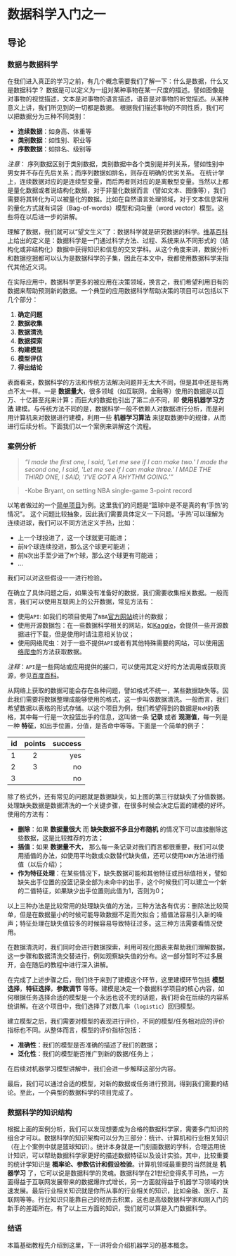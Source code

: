 # 数据科学入门之一
## 导论

### 数据与数据科学

在我们进入真正的学习之前，有几个概念需要我们了解一下：什么是数据，什么又是数据科学？
数据是可以定义为一组对某种事物在某一尺度的描述。譬如图像是对事物的视觉描述，文本是对事物的语言描述，语音是对事物的听觉描述。从某种意义上讲，我们所见到的一切都是数据。
根据我们描述事物的不同性质，我们可以把数据分为三种不同类别：
- **连续数据**：如身高、体重等
- **类别数据**：如性别、职业等
- **序数数据**：如排名、级别等

*注意*： 序列数据区别于类别数据，类别数据中各个类别是并列关系，譬如性别中男女并不存在先后关系；而序列数据如排名，则存在明确的优劣关系。
在统计学上，连续数据对应的是连续型变量，而后两者则对应的是离散型变量。当然以上都是量化数据或者说结构化数据，对于非量化数据而言（譬如文本、图像等），我们需要将其转化为可以被量化的数据。比如在自然语言处理领域，对于文本信息常用的量化方式就有词袋（Bag-of-words）模型和词向量（word vector）模型。这些将在以后进一步的讲解。

理解了数据，我们就可以“望文生义”了：数据科学就是研究数据的科学。[维基百科](https://en.wikipedia.org/wiki/Data_science)上给出的定义是：数据科学是一门通过科学方法、过程、系统来从不同形式的（结构化或非结构化）数据中获得知识和信息的交叉学科。从这个角度来讲，数据分析和数据挖掘都可以认为是数据科学的子集，因此在本文中，我都使用数据科学来指代其他近义词。

在实际应用中，数据科学更多的被应用在决策领域，换言之，我们希望利用旧有的数据来帮助预测新的数据。一个典型的应用数据科学帮助决策的项目可以包括以下几个部分：
1. **确定问题**
2. **数据收集**
3. **数据清洗**
4. **数据探索**
5. **构建模型**
6. **模型评估**
7. **得出结论**

表面看来，数据科学的方法和传统方法解决问题并无太大不同，但是其中还是有两点不太一样。一是 **数据量大**，很多领域（如互联网，金融等）使用的数据是以百万、十亿甚至兆来计算；而巨大的数据也引出了第二点不同，即 **使用机器学习方法** 建模。与传统方法不同的是，数据科学一般不依赖人对数据进行分析，而是利用计算机来对数据进行建模，利用一些 **机器学习算法** 来提取数据中的规律，从而进行后续分析。下面我们以一个案例来讲解这个流程。

### 案例分析
> *“I made the first one, I said, 'Let me see if I can make two.'*
>  *I made the second one, I said, 'Let me see if I can make three.'*
> *I MADE THE THIRD ONE, I SAID, 'I’VE GOT A RHYTHM GOING.'”*

> -Kobe Bryant, on setting NBA single-game 3-point record

以笔者做过的一个[简单项目](https://jihua0125.github.io/)为例。这里我们的问题是“篮球中是不是真的有‘手热’的情况”。 这个问题比较抽象，因此我们需要具体定义一下问题。‘手热’可以理解为连续进球，我们可以不同方法定义手热，比如：
- 上一个球投进了，这一个球就更可能进；
- 前`N`个球连续投进，那么这个球更可能进；
- 前`N`次出手至少进了`M`个球，那么这个球更有可能进；
- ...

我们可以对这些假设一一进行检验。

在确立了具体问题之后，如果没有准备好的数据，我们需要收集相关数据。一般而言，我们可以使用互联网上的公开数据，常见方法有：
- 使用`API`: 如我们的项目使用了`NBA`[官方网站](http://stats.nba.com/)统计的数据；
- 使用开源数据包：在一些数据科学相关的网站，如[Kaggle](https://www.kaggle.com/)，会提供一些开源数据进行下载，但是使用时请注意相关协议；
- 使用网络爬虫：对于一些不提供`API`或者有其他特殊需要的网站，可以使用[网络爬虫](https://baike.baidu.com/item/%E7%BD%91%E7%BB%9C%E7%88%AC%E8%99%AB)的方法获取数据。

*注释*：`API`是一些网站或应用提供的接口，可以使用其定义好的方法调用或获取资源，参见[百度百科](https://baike.baidu.com/item/api/10154)。

从网络上获取的数据可能会存在各种问题，譬如格式不统一，某些数据缺失等。因此我们需要将数据整理成能够使用的格式，这一步叫做数据清洗。一般而言，我们希望数据以表格的形式存储。以这个项目为例，我们希望得到的数据是`NxM`的表格，其中每一行是一次投篮出手的信息，这叫做一条 **记录** 或者 **观测值**，每一列是一种 **特征**，如出手位置，分值，是否命中等等。下面是一个简单的例子：

| id    | points | success |
| ------|:------:| -------:|
| 1     | 2      | yes     |
| 2     | 3      | no      |
| 3     |        | no      |

除了格式外，还有常见的问题就是数据缺失，如上图的第三行就缺失了分值数据。处理缺失数据是数据清洗的一个关键步骤，在很多时候会决定后面的建模的好坏。使用的方法有：
- **删除**：如果 **数据量很大** 而 **缺失数据不多且分布随机** 的情况下可以直接删除这些数据，这是比较推荐的方法；
- **插值**：如果 **数据量不大**， 那么每一条记录对我们而言都很重要，我们可以使用插值的办法，如使用平均数或众数替代缺失值，还可以使用`KNN`方法进行插值（以后介绍）；
- **作为特征处理**：在某些情况下，缺失数据可能和其他特征或目标值相关，譬如缺失出手位置的投篮记录全部为未命中的出手，这个时候我们可以建立一个新的二值特征，如果缺少出手位置则此值为1，否则为0；

以上三种办法是比较常用的处理缺失值的方法，三种方法各有优劣：删除法比较简单，但是在数据量小的时候可能导致数据不足而欠拟合；插值法容易引入新的噪声；特征处理在缺失值较多的时候容易导致特征过多。这三种方法需要看情况使用。

在数据清洗时，我们同时会进行数据探索，利用可视化图表来帮助我们理解数据，这一步骤和数据清洗交替进行，例如观察缺失值的分布。这一部分暂时不过多展开，会在随后的教程中进行深入讲解。

在完成了上述步骤之后，我们终于来到了建模这个环节，这里建模环节包括 **模型选择**，**特征选择**，**参数调节** 等等。建模是决定一个数据科学项目的核心内容，如何根据任务选择合适的模型是一个永远也说不完的话题，我们将会在后续的内容系统讲解。在这个项目中，我们选择了对数几率（`logistic`）回归模型。

建立模型之后，我们需要对模型的表现进行评价，不同的模型/任务相对应的评价指标也不同。从整体而言，模型的评价指标包括：
- **准确性**：我们的模型是否准确的描述了我们的数据；
- **泛化性**：我们的模型能否推广到新的数据/任务上；

在后续对机器学习模型讲解中，我们会进一步解释这部分内容。

最后，我们可以通过合适的模型，对新的数据或任务进行预测，得到我们需要的结论。至此，一个典型的数据科学的项目完成了。


### 数据科学的知识结构

根据上面的案例分析，我们可以发现想要成为合格的数据科学家，需要多门知识的组合才可以。数据科学的知识架构可以分为三部分：统计、计算机和行业相关知识（在上个案例中就是篮球知识）。统计本身就是一门刻画数据的学科，合理运用统计知识，可以帮助数据科学家更好的描述数据特征以及设计实验。其中，比较重要的统计学知识是 **概率论、参数估计和假设检验**。计算机领域最重要的当然就是 **机器学习** 了，它可以说是数据科学的灵魂。数据科学在21世纪变得炙手可热，一方面得益于互联网发展带来的数据爆炸式增长，另一方面就得益于机器学习领域的快速发展。最后行业相关知识就是你所从事的行业相关的知识，比如金融、医疗、互联网等等。行业知识只能靠自己的经历去积累，这也是高级数据科学家和刚入门的新手的差距所在。有了以上三方面的知识，我们就可以算是入门数据科学。

### 结语

本篇基础教程先介绍到这里，下一讲将会介绍机器学习的基本概念。

